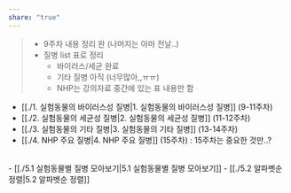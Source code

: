 ```yaml
---
share: "true"
---
```

>- 9주차 내용 정리 완 (나머지는 아마 전날..)
>- 질병 list 표로 정리
>	- 바이러스/세균 완료
>	- 기타 질병 아직 (너무많아,,ㅠㅠ)
>	- NHP는 강의자료 중간에 있는 표 내용만 함

- [[./1. 실험동물의 바이러스성 질병|1. 실험동물의 바이러스성 질병]] (9-11주차)
- [[./2. 실험동물의 세균성 질병|2. 실험동물의 세균성 질병]] (11-12주차)
- [[./3. 실험동물의 기타 질병|3. 실험동물의 기타 질병]] (13-14주차)
- [[./4. NHP 주요 질병|4. NHP 주요 질병]] (15주차) : 15주차는 중요한 것만..?
<br>
- [[./5.1 실험동물별 질병 모아보기|5.1 실험동물별 질병 모아보기]]
- [[./5.2 알파벳순 정렬|5.2 알파벳순 정렬]]
